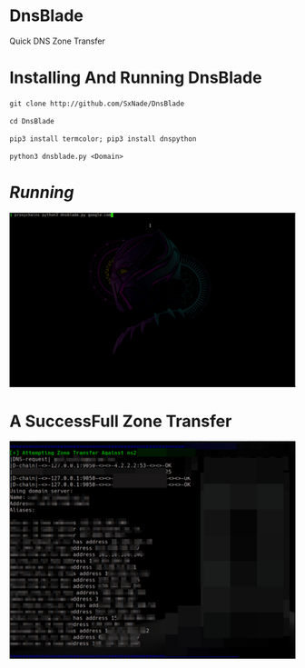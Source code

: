 # DnsBlade
Quick DNS Zone Transfer

# Installing  And Running DnsBlade

`git clone http://github.com/SxNade/DnsBlade`

`cd DnsBlade`

`pip3 install termcolor; pip3 install dnspython`

 `python3 dnsblade.py <Domain>`
 
 # *Running*
 
 ![Capture](https://github.com/SxNade/DnsBlade/blob/main/DnsBlade.gif)
 
 # A SuccessFull Zone Transfer
 
![Capture](https://github.com/SxNade/DnsBlade/blob/main/dnsblade.png)
